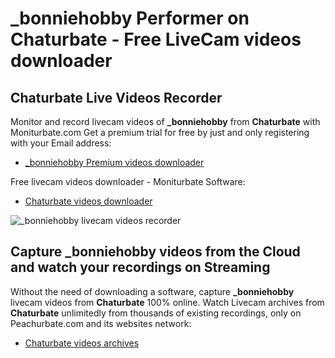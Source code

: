 # _bonniehobby Performer on Chaturbate - Free LiveCam videos downloader

## Chaturbate Live Videos Recorder

Monitor and record livecam videos of **_bonniehobby** from **Chaturbate** with Moniturbate.com
Get a premium trial for free by just and only registering with your Email address:
* [_bonniehobby Premium videos downloader](https://moniturbate.com/request-demo-licence-key.html)

Free livecam videos downloader - Moniturbate Software:
* [Chaturbate videos downloader](https://moniturbate.com/moniturbate-download-software.html)

![_bonniehobby livecam videos recorder](https://peachurnet.com/templates/moniturbate-software.png)


## Capture _bonniehobby videos from the Cloud and watch your recordings on Streaming

Without the need of downloading a software, capture **_bonniehobby** livecam videos from **Chaturbate** 100% online.
Watch Livecam archives from **Chaturbate** unlimitedly from thousands of existing recordings, only on Peachurbate.com and its websites network:
* [Chaturbate videos archives](https://peachurnet.com/)